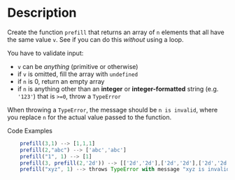 # Description
Create the function `prefill` that returns an array of `n` elements that all have the same value `v`. See if you can do this _without_ using a loop.

You have to validate input:

-   `v` can be _anything_ (primitive or otherwise)
-   if `v` is omitted, fill the array with `undefined`
-   if `n` is 0, return an empty array
-   if `n` is anything other than an **integer** or **integer-formatted** string (e.g. `'123'`) that is `>=0`, throw a `TypeError`

When throwing a `TypeError`, the message should be `n is invalid`, where you replace `n` for the actual value passed to the function.

Code Examples

```javascript
    prefill(3,1) --> [1,1,1]
    prefill(2,"abc") --> ['abc','abc'] 
    prefill("1", 1) --> [1]
    prefill(3, prefill(2,'2d')) --> [['2d','2d'],['2d','2d'],['2d','2d']]
    prefill("xyz", 1) --> throws TypeError with message "xyz is invalid"
```

